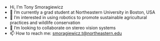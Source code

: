 - Hi, I’m Tony Smoragiewicz
- 🤖 I’m currently a grad student at Northeastern University in Boston, USA
- 🌿 I’m interested in using robotics to promote sustainable agricultural practices and wildlife conservation
- 👀 I’m looking to collaborate on stereo vision systems
- 📫 How to reach me: smoragiewicz.t@northeastern.edu

<!---
Tsmorz/Tsmorz is a ✨ special ✨ repository because its `README.md` (this file) appears on your GitHub profile.
You can click the Preview link to take a look at your changes.
--->

